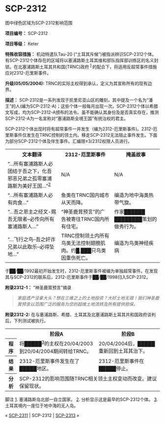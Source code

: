 # SCP-2312
                        




图中绿色区域为SCP-2312影响范围



**项目编号：** SCP-2312

**项目等级：** Keter

**特殊收容措施：** 机动特遣队Tau-20 (“土耳其斥候”)被指派辨识SCP-2312个体。有SCP-2312个体存在的区域将以塞浦路斯土耳其维和部队指挥部训练区的名义封锁。在北塞浦路斯土耳其共和国(TRNC)政府<sup class='footnoteref'>
 <a shape='rect' class='footnoteref' id='footnoteref-1' href='javascript:;' onclick='WIKIDOT.page.utils.scrollToReference(&apos;footnote-1&apos;)'>1</a>
</sup>的配合下，将适用反超常事件措施应对2312-厄里斯事件。

**升级(05/05/2004):**  TRNC的实际主权得到承认，定义为其宣称所有的现有边界。

**描述：** SCP-2312是一系列发现于凯里尼亚山区的雕刻，其中提及一个名为“潘王”的人(编为SCP-2312-A)；这些个体一般每月出现一次。SCP-2312个体以希腊文写成，均为SCP-2312-A颁布的法令。虽不能确认其身份及是否真实存在，推测SCP-2312-A为一名宣称对“塞浦路斯全境王国”有统治权的君主。

SCP-2312个体出现时将有超常事件一并发生（编为2312-厄里斯事件)。2312-厄里斯事件仅发生在TRNC控制的领土内。移走SCP-2312无法阻止事件发生。下面为部分SCP-2312个体及伴生事件。汇编限≥3/2312权限人员进行。

<table class='wiki-content-table'>
 <tr>
  <th colspan='1' rowspan='1'>&#25991;&#26412;&#32763;&#35793;</th>
  <th colspan='1' rowspan='1'>2312-&#21380;&#37324;&#26031;&#20107;&#20214;</th>
  <th colspan='1' rowspan='1'>&#25513;&#30422;&#25925;&#20107;</th>
 </tr>
 <tr>
  <td colspan='1' rowspan='1'>&#8220;&#8230;&#25152;&#26377;&#22622;&#28006;&#36335;&#26031;&#20154;&#24517;&#22242;&#32467;&#20110;&#21566;&#20043;&#19979;&#65292;&#21270;&#21566;&#37034;&#24694;&#20804;&#24351;&#20043;&#23396;&#38646;&#22622;&#28006;&#36335;&#26031;&#20026;&#32654;&#22909;&#29579;&#22269;&#8230;&#8221;<sup class='footnoteref'><a shape='rect' class='footnoteref' id='footnoteref-2' href='javascript:;' onclick='WIKIDOT.page.utils.scrollToReference(&apos;footnote-2&apos;)'>2</a></sup></td>
  <td colspan='1' rowspan='1'>N/A</td>
  <td colspan='1' rowspan='1'>N/A</td>
 </tr>
 <tr>
  <td colspan='1' rowspan='1'>&#8220;&#8230;&#25152;&#26377;&#22622;&#28006;&#36335;&#26031;&#20154;&#24517;&#26377;&#32905;&#39135;&#8230;&#8221;</td>
  <td colspan='1' rowspan='1'>&#40060;&#31867;&#22312;TRNC&#22269;&#20869;&#22478;&#24066;&#20174;&#22825;&#32780;&#38477;&#12290;</td>
  <td colspan='1' rowspan='1'>&#32534;&#36896;&#20026;&#22320;&#20013;&#28023;&#31867;&#28909;&#24102;&#27668;&#26059;&#12290;</td>
 </tr>
 <tr>
  <td colspan='1' rowspan='1'>&#8220;&#8230;&#21566;&#20043;&#24681;&#20027;&#20043;&#32463;&#25991;-&#36176;&#21566;&#26080;&#38480;&#32773;&#8211;&#24517;&#20256;&#21521;&#25152;&#26377;&#22622;&#28006;&#36335;&#26031;&#20154;&#8230;&#8221;</td>
  <td colspan='1' rowspan='1'>&#8220;&#31070;&#22307;&#40575;&#33592;&#39044;&#35328;&#8221;&#30340;&#24191;&#21578;&#34987;&#23492;&#24448;TRNC&#22269;&#20869;&#25152;&#26377;&#20303;&#23429;&#12290;</td>
  <td colspan='1' rowspan='1'>&#20316;&#23478;&#9608;&#9608;&#9608;&#9608;&#9608;&#9608; &#9608;&#9608;&#9608;&#9608;&#9608;&#9608;&#9608;&#9608;&#31574;&#21010;&#30340;&#20570;&#31168;&#34892;&#20026;&#12290;</td>
 </tr>
 <tr>
  <td colspan='1' rowspan='1'>&#8220;&#8230;&#39134;&#34892;&#20043;&#40479;&#8211;&#21566;&#20043;&#22904;&#35784;&#20804;&#24351;&#20197;&#27492;&#21462;&#20048;&#8211;&#24517;&#24471;&#22368;&#22320;&#8230;&#8221;</td>
  <td colspan='1' rowspan='1'>TRNC&#25511;&#21046;&#39046;&#22303;&#20869;&#25152;&#26377;&#40479;&#31867;&#26080;&#27861;&#25511;&#21046;&#32709;&#33152;&#32908;&#32905;&#12290;&#32422;&#9608;,&#9608;&#9608;&#9608;&#21482;&#40479;&#31867;&#22240;&#37325;&#20260;&#27515;&#20129;&#12290;</td>
  <td colspan='1' rowspan='1'>&#32534;&#36896;&#20026;&#40479;&#31867;&#31070;&#32463;&#30142;&#30149;</td>
 </tr>
</table>
于██/██/1992最初开始发生时，2312-厄里斯事件被编为单独超常事件。在发现其与SCP-2312的联系后，2312-厄里斯事件于██/██/1998归入SCP-2312。

**附录2312-1：** “神圣鹿茸预言”摘录


> *家庭遗产没拿大头？想在三维之上的土地投资？大好土地无垠！我们神圣鹿茸预言以范围广泛的服务为您的超维土地流转及所有提供担保。* 
> 

**附录2312-2:**  在与塞浦路斯、希腊、土耳其及北塞浦路斯土耳其共和国政府谈判后，下列测试被执行。

<table class='wiki-content-table'>
 <tr>
  <th colspan='1'
      rowspan='1' />
  <th colspan='1' rowspan='1'>&#38454;&#27573;A</th>
  <th colspan='1' rowspan='1'>&#38454;&#27573;B</th>
 </tr>
 <tr>
  <th colspan='1' rowspan='1'>&#31243;&#24207;</th>
  <td colspan='1' rowspan='1'>&#23558;&#9608;&#9608;&#9608;&#9608;&#9608;<sup class='footnoteref'><a shape='rect' class='footnoteref' id='footnoteref-3' href='javascript:;' onclick='WIKIDOT.page.utils.scrollToReference(&apos;footnote-3&apos;)'>3</a></sup>&#30340;&#20027;&#26435;&#22312;20/04/2003&#21040;20/04/2004&#26399;&#38388;&#36716;&#32473;TRNC&#12290;</td>
  <td colspan='1' rowspan='1'>20/04/2004&#21518;&#65292;&#9608;&#9608;&#9608;&#9608;&#9608;&#37325;&#26032;&#22238;&#21040;&#22303;&#32819;&#20854;&#27835;&#19979;&#12290;</td>
 </tr>
 <tr>
  <th colspan='1' rowspan='1'>&#32467;&#26524;</th>
  <td colspan='1' rowspan='1'>2312-&#21380;&#37324;&#26031;&#20107;&#20214;&#21457;&#29983;&#22312;&#20102;&#9608;&#9608;&#9608;&#9608;&#9608;&#22320;&#21306;&#12290;</td>
  <td colspan='1' rowspan='1'>2312-&#21380;&#37324;&#26031;&#20107;&#20214;&#22312;&#9608;&#9608;&#9608;&#9608;&#9608;&#20572;&#27490;&#12290;</td>
 </tr>
 <tr>
  <th colspan='1' rowspan='1'>&#20998;&#26512;</th>
  <td colspan='2' rowspan='1'>SCP-2312&#30340;&#24433;&#21709;&#33539;&#22260;&#38543;TRNC&#30456;&#20851;&#39046;&#22303;&#20027;&#26435;&#21464;&#21160;&#32780;&#25913;&#21464;&#12290;&#24314;&#35758;&#20445;&#30041;&#29616;&#29366;&#12290;</td>
 </tr>
</table>

脚注
<a shape='rect' href='javascript:;' onclick='WIKIDOT.page.utils.scrollToReference(&apos;footnoteref-1&apos;)'>1</a>. 塞浦路斯岛北部一自立国家。
<a shape='rect' href='javascript:;' onclick='WIKIDOT.page.utils.scrollToReference(&apos;footnoteref-2&apos;)'>2</a>. 分析显示这是最早的SCP-2312个体。
<a shape='rect' href='javascript:;' onclick='WIKIDOT.page.utils.scrollToReference(&apos;footnoteref-3&apos;)'>3</a>. 土耳其境内一座位于地中海的无人岛。



« [SCP-2311](/scp-2311) | SCP-2312 | [SCP-2313](/scp-2313) »





                    